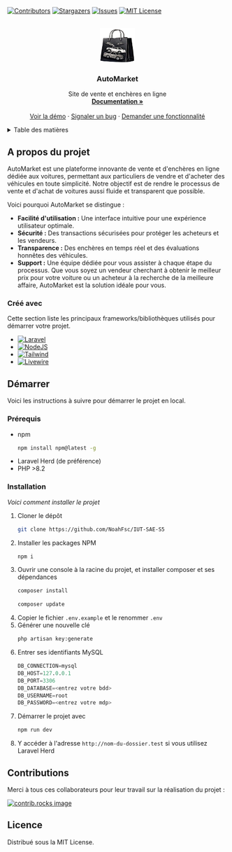 <!-- Improved compatibility of back to top link: See: https://github.com/NoahFsc/IUT-SAE-S5/pull/73 -->
<a id="readme-top"></a>
<!--
*** Thanks for checking out the Best-README-Template. If you have a suggestion
*** that would make this better, please fork the repo and create a pull request
*** or simply open an issue with the tag "enhancement".
*** Don't forget to give the project a star!
*** Thanks again! Now go create something AMAZING! :D
-->



<!-- PROJECT SHIELDS -->
<!--
*** I'm using markdown "reference style" links for readability.
*** Reference links are enclosed in brackets [ ] instead of parentheses ( ).
*** See the bottom of this document for the declaration of the reference variables
*** for contributors-url, forks-url, etc. This is an optional, concise syntax you may use.
*** https://www.markdownguide.org/basic-syntax/#reference-style-links
-->
[![Contributors][contributors-shield]][contributors-url]
[![Stargazers][stars-shield]][stars-url]
[![Issues][issues-shield]][issues-url]
[![MIT License][license-shield]][license-url]



<!-- PROJECT LOGO -->
<br />
<div align="center">
  <a href="https://github.com/NoahFsc/IUT-SAE-S5">
    <img src="public/assets/logo.png" alt="Logo" width="80" height="80">
  </a>

  <h3 align="center">AutoMarket</h3>

  <p align="center">
    Site de vente et enchères en ligne
    <br />
    <a href="https://github.com/NoahFsc/IUT-SAE-S5"><strong>Documentation »</strong></a>
    <br />
    <br />
    <a href="https://github.com/NoahFsc/IUT-SAE-S5">Voir la démo</a>
    ·
    <a href="https://github.com/NoahFsc/IUT-SAE-S5/issues/new?labels=bug&template=bug-report---.md">Signaler un bug</a>
    ·
    <a href="https://github.com/NoahFsc/IUT-SAE-S5/issues/new?labels=enhancement&template=feature-request---.md">Demander une fonctionnalité</a>
  </p>
</div>



<!-- TABLE OF CONTENTS -->
<details>
  <summary>Table des matières</summary>
  <ol>
    <li>
      <a href="#about-the-project">A propos du projet</a>
      <ul>
        <li><a href="#built-with">Créé avec</a></li>
      </ul>
    </li>
    <li>
      <a href="#getting-started">Démarrer</a>
      <ul>
        <li><a href="#prerequisites">Prérequis</a></li>
        <li><a href="#installation">Installation</a></li>
      </ul>
    </li>
    <li><a href="#contributing">Contributions</a></li>
    <li><a href="#license">Licence</a></li>
  </ol>
</details>



<!-- ABOUT THE PROJECT -->
## A propos du projet

AutoMarket est une plateforme innovante de vente et d'enchères en ligne dédiée aux voitures, permettant aux particuliers de vendre et d'acheter des véhicules en toute simplicité. Notre objectif est de rendre le processus de vente et d'achat de voitures aussi fluide et transparent que possible.

Voici pourquoi AutoMarket se distingue :

- **Facilité d'utilisation :** Une interface intuitive pour une expérience utilisateur optimale.
- **Sécurité :** Des transactions sécurisées pour protéger les acheteurs et les vendeurs.
- **Transparence :** Des enchères en temps réel et des évaluations honnêtes des véhicules.
- **Support :** Une équipe dédiée pour vous assister à chaque étape du processus.
Que vous soyez un vendeur cherchant à obtenir le meilleur prix pour votre voiture ou un acheteur à la recherche de la meilleure affaire, AutoMarket est la solution idéale pour vous.

### Créé avec

Cette section liste les principaux frameworks/bibliothèques utilisés pour démarrer votre projet.

* [![Laravel][Laravel.com]][Laravel-url]
* [![NodeJS][Node.js]][Node-url]
* [![Tailwind][TailwindCSS.com]][Tailwind-url]
* [![Livewire][Livewire.com]][Livewire-url]

<!-- GETTING STARTED -->
## Démarrer

Voici les instructions à suivre pour démarrer le projet en local.

### Prérequis


* npm
  ```sh
  npm install npm@latest -g
  ```
* Laravel Herd (de préférence)
* PHP >8.2

### Installation

_Voici comment installer le projet_

1. Cloner le dépôt
   ```sh
   git clone https://github.com/NoahFsc/IUT-SAE-S5
   ```
2. Installer les packages NPM
   ```sh
   npm i
   ```
3. Ouvrir une console à la racine du projet, et installer composer et ses dépendances
   ```sh
   composer install
   ```
   ```sh
   composer update
   ```
4. Copier le fichier `.env.example` et le renommer `.env`
5. Générer une nouvelle clé
   ```sh
   php artisan key:generate
   ```
6. Entrer ses identifiants MySQL
   ```sql
   DB_CONNECTION=mysql
   DB_HOST=127.0.0.1
   DB_PORT=3306
   DB_DATABASE=<entrez votre bdd>
   DB_USERNAME=root
   DB_PASSWORD=<entrez votre mdp>
   ```
7. Démarrer le projet avec
   ```sh
   npm run dev
   ```
8. Y accéder à l'adresse `http://nom-du-dossier.test` si vous utilisez Laravel Herd

<!-- CONTRIBUTING -->
## Contributions

Merci à tous ces collaborateurs pour leur travail sur la réalisation du projet :

<a href="https://github.com/NoahFsc/IUT-SAE-S5/graphs/contributors">
  <img src="https://contrib.rocks/image?repo=NoahFsc/IUT-SAE-S5" alt="contrib.rocks image" />
</a>

<!-- LICENSE -->
## Licence

Distribué sous la MIT License.


<!-- MARKDOWN LINKS & IMAGES -->
<!-- https://www.markdownguide.org/basic-syntax/#reference-style-links -->
[contributors-shield]: https://img.shields.io/github/contributors/NoahFsc/IUT-SAE-S5.svg?style=for-the-badge
[contributors-url]: https://github.com/NoahFsc/IUT-SAE-S5/graphs/contributors
[stars-shield]: https://img.shields.io/github/stars/NoahFsc/IUT-SAE-S5.svg?style=for-the-badge
[stars-url]: https://github.com/NoahFsc/IUT-SAE-S5/stargazers
[issues-shield]: https://img.shields.io/github/issues/NoahFsc/IUT-SAE-S5.svg?style=for-the-badge
[issues-url]: https://github.com/NoahFsc/IUT-SAE-S5/issues
[license-shield]: https://img.shields.io/github/license/NoahFsc/IUT-SAE-S5.svg?style=for-the-badge
[license-url]: https://github.com/NoahFsc/IUT-SAE-S5/blob/master/LICENSE.txt
[Laravel.com]: https://img.shields.io/badge/Laravel-FF2D20?style=for-the-badge&logo=laravel&logoColor=white
[Laravel-url]: https://laravel.com
[Node.js]: https://img.shields.io/badge/Node.js-339933?style=for-the-badge&logo=nodedotjs&logoColor=white
[Node-url]: https://nodejs.org
[TailwindCSS.com]: https://img.shields.io/badge/TailwindCSS-06B6D4?style=for-the-badge&logo=tailwindcss&logoColor=white
[Tailwind-url]: https://tailwindcss.com
[Livewire.com]: https://img.shields.io/badge/Livewire-4E56A6?style=for-the-badge&logo=livewire&logoColor=white
[Livewire-url]: https://livewire.laravel.com
